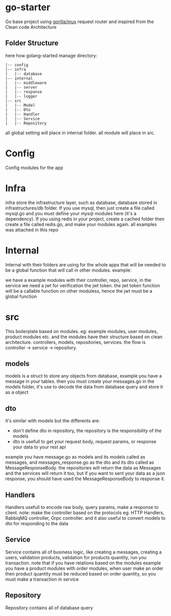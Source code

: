 # go-starter

Go base project using [gorilla/mux](https://github.com/gorilla/mux) request router and inspired from the Clean code Architecture


## Folder Structure

here how golang-started manage directory:
```
|-- config
|-- infra
|   |-- database
|-- internal
|   |-- middleware
|   |-- server
|   |-- response
|   |-- logger
|-- src
|   |-- Model
|   |-- Dto
|   |-- Handler
|   |-- Service
|   |-- Repository
```

all global setting will place in internal folder.
all module will place in src.

# Config
Config modules for the app

# Infra
infra store the infrastructure layer, such as database, database stored in infrastructures/db folder. If you use mysql, then just create a file called mysql.go and you must define your mysql modules here (it's a dependency).
If you using redis in your project, create a cached folder then create a file called redis.go, and make your modules again. all examples was attached in this repo

# Internal
Internal with their folders are using for the whole apps that will be needed to be a global function that will call in other modules. example:

we have a example modules with their controller, repo, service, in the service we need a jwt for verification the jwt token. the jwt token function will be a callable function on other moduless, hence the jwt must be a global function

# src
This boilerplate based on modules. eg: example modules, user modules, product modules etc. and the modules have their structure based on clean architecture. controllers, models, repositories, services. the flow is controller -> service -> repository.

## models
models is a struct to store any objects from database, example you have a message in your tables. then you must create your messages.go in the models folder, it's use to decode the data from database query and store it as a object

## dto
it's similar with models but the differents are:
<ul>
    <li>don't define dto in repository, the repository is the responsibility of the models</li>
    <li>dto is usefull to get your request body, request params, or response your data to your rest api</li>
</ul>
example you have message.go as models and its models called as messages, and messages_response.go as the dto and its dto called as MessageResponseBody. the repositories will return the data as Messages and the services will return it too, but if you want to sent your data as a json response, you should have used the MessageResponseBody to response it.

## Handlers
Handlers usefull to encode raw body, query params, make a response to client. note: make the controller based on the protocols eg: HTTP Handlers, RabbiqMQ controller, Grpc controller.
and it also useful to convert models to dto for responding to the data

## Service
Service contains all of business logic, like creating a messages, creating a users, validation products, validation for products quantity, run you transaction. 
note that if you have relations based on the modules example you have a product modules with order modules, when user make an order then product quantity must be reduced based on order quantity, so you must make a transaction in service

## Repository
Repository contains all of database query
